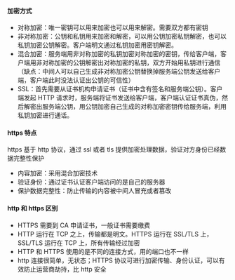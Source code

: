#### 加密方式
- 对称加密：唯一密钥可以用来加密也可以用来解密。需要双方都有密钥
- 非对称加密：公钥和私钥用来加密和解密，可以用公钥加密私钥解密，也可以私钥加密公钥解密。客户端明文通过私钥加密用密钥解密。
- 混合加密：服务端用非对称加密的私钥加密对称加密的密钥，传给客户端，客户端用非对称加密的公钥解密出对称加密的私钥，双方开始用私钥进行通信（缺点：中间人可以自己生成非对称加密公钥替换掉服务端公钥发送给客户端，客户端此时没法认证出公钥的可信性）
- SSL：首先需要从证书机构申请证书（证书中含有签名和服务端公钥）。客户端发起 HTTP 请求时，服务端将证书发送给客户端，客户端认证证书真伪，然后解密出服务端公钥，用公钥加密自己生成的对称加密密钥传给服务端，利用私钥加密进行通话。


#### https 特点
https 基于 http 协议，通过 ssl 或者 tls 提供加密处理数据，验证对方身份已经数据完整性保护

- 内容加密：采用混合加密技术
- 验证身份：通过证书认证客户端访问的是自己的服务器
- 保护数据完整性：防止传输的内容被中间人冒充或者篡改

#### http 和 https 区别
- HTTPS 需要到 CA 申请证书，一般证书需要缴费
- HTTP 运行在 TCP 之上，传输都是明文。HTTPS 运行在 SSL/TLS 上，SSL/TLS 运行在 TCP 上，所有传输经过加密
- HTTP 和 HTTPS 使用的是不同的连接方式，用的端口也不一样
- http 连接很简单，无状态；HTTPS 协议可进行加密传输、身份认证，可以有效防止运营商劫持，比 http 安全

